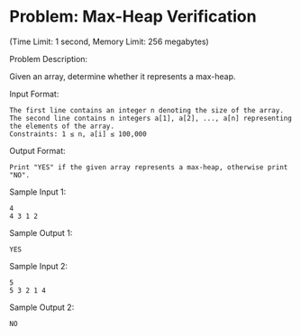 # Problem: Max-Heap Verification

(Time Limit: 1 second, Memory Limit: 256 megabytes)

Problem Description:

Given an array, determine whether it represents a max-heap.

Input Format:

    The first line contains an integer n denoting the size of the array.
    The second line contains n integers a[1], a[2], ..., a[n] representing the elements of the array.
    Constraints: 1 ≤ n, a[i] ≤ 100,000

Output Format:

    Print "YES" if the given array represents a max-heap, otherwise print "NO".

Sample Input 1:

	4
	4 3 1 2

Sample Output 1:

	YES

Sample Input 2:

	5
	5 3 2 1 4

Sample Output 2:

	NO